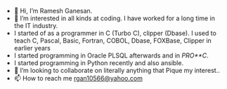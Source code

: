 - 👋 Hi, I’m Ramesh Ganesan.
- 👀 I’m interested in all kinds at coding. I have worked for a long time in the IT industry.
- I started of as a programmer in C (Turbo C), clipper (Dbase). I used to teach C, Pascal, Basic, Fortran, COBOL, Dbase, FOXBase, Clipper in earlier years
- I started programming in Oracle PLSQL afterwards and in *PRO**C*. 
- I started programming in Python recently and also ansible. 
- 💞️ I’m looking to collaborate on literally anything that Pique my interest..
- 📫 How to reach me rgan10566@yahoo.com

<!---
rgan10566/rgan10566 is a ✨ special ✨ repository because its `README.md` (this file) appears on your GitHub profile.
You can click the Preview link to take a look at your changes.
--->

